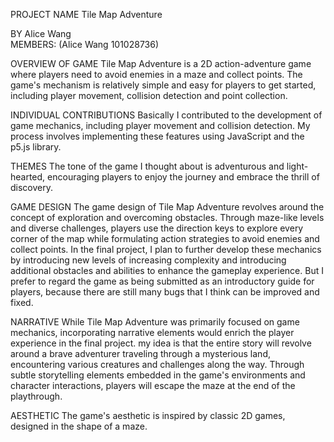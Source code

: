 PROJECT NAME
Tile Map Adventure

BY Alice Wang  
MEMBERS: (Alice Wang 101028736)

OVERVIEW OF GAME
Tile Map Adventure is a 2D action-adventure game where players need to avoid enemies in a maze and collect points. The game's mechanism is relatively simple and easy for players to get started, including player movement, collision detection and point collection. 

INDIVIDUAL CONTRIBUTIONS
Basically I contributed to the development of game mechanics, including player movement and collision detection. My process involves implementing these features using JavaScript and the p5.js library. 

THEMES
The tone of the game I thought about is adventurous and light-hearted, encouraging players to enjoy the journey and embrace the thrill of discovery.

GAME DESIGN
The game design of Tile Map Adventure revolves around the concept of exploration and overcoming obstacles. Through maze-like levels and diverse challenges, players use the direction keys to explore every corner of the map while formulating action strategies to avoid enemies and collect points. In the final project, I plan to further develop these mechanics by introducing new levels of increasing complexity and introducing additional obstacles and abilities to enhance the gameplay experience. But I prefer to regard the game as being submitted as an introductory guide for players, because there are still many bugs that I think can be improved and fixed.

NARRATIVE
While Tile Map Adventure was primarily focused on game mechanics, incorporating narrative elements would enrich the player experience in the final project. my idea is that the  entire story will revolve around a brave adventurer traveling through a mysterious land, encountering various creatures and challenges along the way. Through subtle storytelling elements embedded in the game's environments and character interactions, players will escape the maze at the end of the playthrough.

AESTHETIC
The game's aesthetic is inspired by classic 2D games, designed in the shape of a maze.